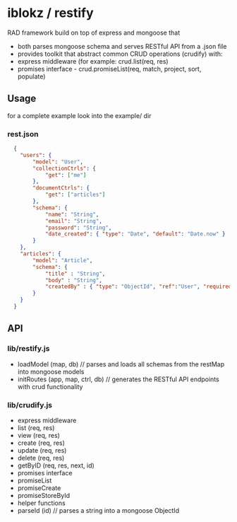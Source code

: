 # iblokz / restify
RAD framework build on top of express and mongoose that 
- both parses mongoose schema and serves RESTful API from a .json file
- provides toolkit that abstract common CRUD operations (crudify) with:
 - express middleware (for example: crud.list(req, res)
 - promises interface - crud.promiseList(req, match, project, sort, populate)

## Usage
for a complete example look into the example/ dir
### rest.json
```json
  {
  	"users": {
  		"model": "User",
  		"collectionCtrls": {
  			"get": ["me"]
  		},
  		"documentCtrls": {
  			"get": ["articles"]
  		},
  		"schema": {
  			"name": "String",
  		    "email": "String",
  		    "password": "String",
  		    "date_created": { "type": "Date", "default": "Date.now" }
  		}
  	},
  	"articles": {
  		"model": "Article",
  		"schema": {
  			"title" : "String",
  			"body" : "String",
  			"createdBy" : { "type": "ObjectId", "ref":"User", "required": false}
  		}
  	}
  }
```

## API

### lib/restify.js
- loadModel (map, db) // parses and loads all schemas from the restMap into mongoose models
- initRoutes (app, map, ctrl, db) // generates the RESTful API endpoints with crud functionality


### lib/crudify.js
- express middleware
 - list (req, res)
 - view (req, res)
 - create (req, res)
 - update (req, res)
 - delete (req, res)
 - getByID (req, res, next, id)
- promises interface
 - promiseList
 - promiseCreate
 - promiseStoreById
- helper functions
 - parseId (id) // parses a string into a mongoose ObjectId 
